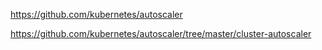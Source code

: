 https://github.com/kubernetes/autoscaler

https://github.com/kubernetes/autoscaler/tree/master/cluster-autoscaler
